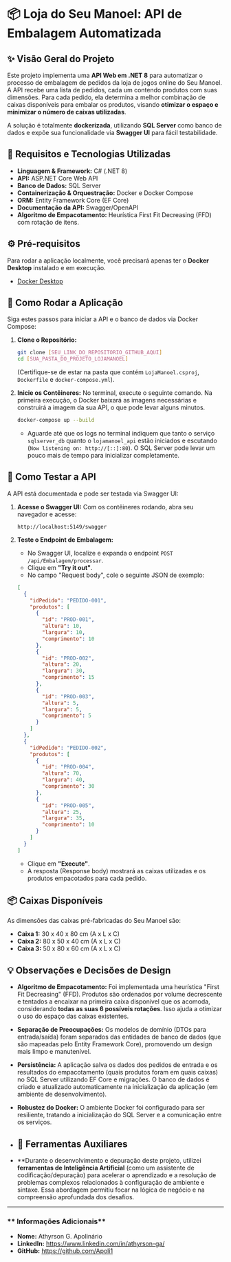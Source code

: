 ﻿# 📦 Loja do Seu Manoel: API de Embalagem Automatizada

## ✨ Visão Geral do Projeto

Este projeto implementa uma **API Web em .NET 8** para automatizar o processo de embalagem de pedidos da loja de jogos online do Seu Manoel. A API recebe uma lista de pedidos, cada um contendo produtos com suas dimensões. Para cada pedido, ela determina a melhor combinação de caixas disponíveis para embalar os produtos, visando **otimizar o espaço e minimizar o número de caixas utilizadas**.

A solução é totalmente **dockerizada**, utilizando **SQL Server** como banco de dados e expõe sua funcionalidade via **Swagger UI** para fácil testabilidade.

## 🚀 Requisitos e Tecnologias Utilizadas

* **Linguagem & Framework:** C# (.NET 8)
* **API:** ASP.NET Core Web API
* **Banco de Dados:** SQL Server
* **Containerização & Orquestração:** Docker e Docker Compose
* **ORM:** Entity Framework Core (EF Core)
* **Documentação da API:** Swagger/OpenAPI
* **Algoritmo de Empacotamento:** Heurística First Fit Decreasing (FFD) com rotação de itens.

## ⚙️ Pré-requisitos

Para rodar a aplicação localmente, você precisará apenas ter o **Docker Desktop** instalado e em execução.

* [Docker Desktop](https://www.docker.com/products/docker-desktop/)

## 🏁 Como Rodar a Aplicação

Siga estes passos para iniciar a API e o banco de dados via Docker Compose:

1.  **Clone o Repositório:**
    ```bash
    git clone [SEU_LINK_DO_REPOSITORIO_GITHUB_AQUI]
    cd [SUA_PASTA_DO_PROJETO_LOJAMANOEL]
    ```
    (Certifique-se de estar na pasta que contém `LojaManoel.csproj`, `Dockerfile` e `docker-compose.yml`).

2.  **Inicie os Contêineres:**
    No terminal, execute o seguinte comando. Na primeira execução, o Docker baixará as imagens necessárias e construirá a imagem da sua API, o que pode levar alguns minutos.
    ```bash
    docker-compose up --build
    ```
    * Aguarde até que os logs no terminal indiquem que tanto o serviço `sqlserver_db` quanto o `lojamanoel_api` estão iniciados e escutando (`Now listening on: http://[::]:80`). O SQL Server pode levar um pouco mais de tempo para inicializar completamente.

## 🧪 Como Testar a API

A API está documentada e pode ser testada via Swagger UI:

1.  **Acesse o Swagger UI:**
    Com os contêineres rodando, abra seu navegador e acesse:
    ```
    http://localhost:5149/swagger
    ```

2.  **Teste o Endpoint de Embalagem:**
    * No Swagger UI, localize e expanda o endpoint `POST /api/Embalagem/processar`.
    * Clique em **"Try it out"**.
    * No campo "Request body", cole o seguinte JSON de exemplo:

    ```json
    [
      {
        "idPedido": "PEDIDO-001",
        "produtos": [
          {
            "id": "PROD-001",
            "altura": 10,
            "largura": 10,
            "comprimento": 10
          },
          {
            "id": "PROD-002",
            "altura": 20,
            "largura": 30,
            "comprimento": 15
          },
          {
            "id": "PROD-003",
            "altura": 5,
            "largura": 5,
            "comprimento": 5
          }
        ]
      },
      {
        "idPedido": "PEDIDO-002",
        "produtos": [
          {
            "id": "PROD-004",
            "altura": 70,
            "largura": 40,
            "comprimento": 30
          },
          {
            "id": "PROD-005",
            "altura": 25,
            "largura": 35,
            "comprimento": 10
          }
        ]
      }
    ]
    ```
    * Clique em **"Execute"**.
    * A resposta (Response body) mostrará as caixas utilizadas e os produtos empacotados para cada pedido.

## 📦 Caixas Disponíveis

As dimensões das caixas pré-fabricadas do Seu Manoel são:

* **Caixa 1:** 30 x 40 x 80 cm (A x L x C)
* **Caixa 2:** 80 x 50 x 40 cm (A x L x C)
* **Caixa 3:** 50 x 80 x 60 cm (A x L x C)

## 💡 Observações e Decisões de Design

* **Algoritmo de Empacotamento:** Foi implementada uma heurística "First Fit Decreasing" (FFD). Produtos são ordenados por volume decrescente e tentados a encaixar na primeira caixa disponível que os acomoda, considerando **todas as suas 6 possíveis rotações**. Isso ajuda a otimizar o uso do espaço das caixas existentes.
* **Separação de Preocupações:** Os modelos de domínio (DTOs para entrada/saída) foram separados das entidades de banco de dados (que são mapeadas pelo Entity Framework Core), promovendo um design mais limpo e manutenível.
* **Persistência:** A aplicação salva os dados dos pedidos de entrada e os resultados do empacotamento (quais produtos foram em quais caixas) no SQL Server utilizando EF Core e migrações. O banco de dados é criado e atualizado automaticamente na inicialização da aplicação (em ambiente de desenvolvimento).
* **Robustez do Docker:** O ambiente Docker foi configurado para ser resiliente, tratando a inicialização do SQL Server e a comunicação entre os serviços.

* ## 🤝 Ferramentas Auxiliares

* **Durante o desenvolvimento e depuração deste projeto, utilizei **ferramentas de Inteligência Artificial** (como um assistente de codificação/depuração) para acelerar o aprendizado e a resolução de problemas complexos relacionados à configuração de ambiente e sintaxe. Essa abordagem permitiu focar na lógica de negócio e na compreensão aprofundada dos desafios.
---

### ** Informações Adicionais**

* **Nome:** Athyrson G. Apolinário
* **LinkedIn:** https://www.linkedin.com/in/athyrson-ga/
* **GitHub:** https://github.com/Apoli1
